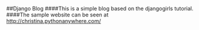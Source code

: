 ##Django Blog
####This is a simple blog based on the djangogirls tutorial.
####The sample website can be seen at http://christina.pythonanywhere.com/
